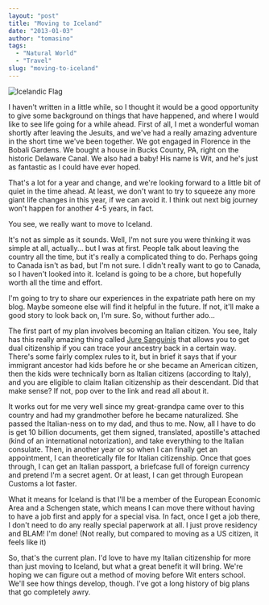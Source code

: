 ```yaml
---
layout: "post"
title: "Moving to Iceland"
date: "2013-01-03"
author: "tomasino"
tags:
  - "Natural World"
  - "Travel"
slug: "moving-to-iceland"
---
```


![Icelandic Flag][]

I haven't written in a little while, so I thought it would be a good
opportunity to give some background on things that have happened, and
where I would like to see life going for a while ahead. First of all, I
met a wonderful woman shortly after leaving the Jesuits, and we've had a
really amazing adventure in the short time we've been together. We got
engaged in Florence in the Bobali Gardens. We bought a house in Bucks
County, PA, right on the historic Delaware Canal. We also had a baby!
His name is Wit, and he's just as fantastic as I could have ever hoped.

That's a lot for a year and change, and we're looking forward to a
little bit of quiet in the time ahead. At least, we don't want to try to
squeeze any more giant life changes in this year, if we can avoid it. I
think out next big journey won't happen for another 4-5 years, in fact.

You see, we really want to move to Iceland.

It's not as simple as it sounds. Well, I'm not sure you were thinking it
was simple at all, actually... but I was at first. People talk about
leaving the country all the time, but it's really a complicated thing to
do. Perhaps going to Canada isn't as bad, but I'm not sure. I didn't
really want to go to Canada, so I haven't looked into it. Iceland is
going to be a chore, but hopefully worth all the time and effort.

I'm going to try to share our experiences in the expatriate path here on
my blog. Maybe someone else will find it helpful in the future. If not,
it'll make a good story to look back on, I'm sure. So, without further
ado...

The first part of my plan involves becoming an Italian citizen. You see,
Italy has this really amazing thing called [Jure Sanguinis][] that
allows you to get dual citizenship if you can trace your ancestry back
in a certain way. There's some fairly complex rules to it, but in brief
it says that if your immigrant ancestor had kids before he or she became
an American citizen, then the kids were technically born as Italian
citizens (according to Italy), and you are eligible to claim Italian
citizenship as their descendant. Did that make sense? If not, pop over
to the link and read all about it.

It works out for me very well since my great-grandpa came over to this
country and had my grandmother before he became naturalized. She passed
the Italian-ness on to my dad, and thus to me. Now, all I have to do is
get 10 billion documents, get them signed, translated, apostille's
attached (kind of an international notorization), and take everything to
the Italian consulate. Then, in another year or so when I can finally
get an appointment, I can theoretically file for Italian citizenship.
Once that goes through, I can get an Italian passport, a briefcase full
of foreign currency and pretend I'm a secret agent. Or at least, I can
get through European Customs a lot faster.

What it means for Iceland is that I'll be a member of the European
Economic Area and a Schengen state, which means I can move there without
having to have a job first and apply for a special visa. In fact, once I
get a job there, I don't need to do any really special paperwork at all.
I just prove residency and BLAM! I'm done! (Not really, but compared to
moving as a US citizen, it feels like it)

So, that's the current plan. I'd love to have my Italian citizenship for
more than just moving to Iceland, but what a great benefit it will
bring. We're hoping we can figure out a method of moving before Wit
enters school. We'll see how things develop, though. I've got a long
history of big plans that go completely awry.

  [Icelandic Flag]: //blog.tomasino.org/images/icelandic-flag.jpg
  [Jure Sanguinis]: //www.expatsinitaly.com/node/136
